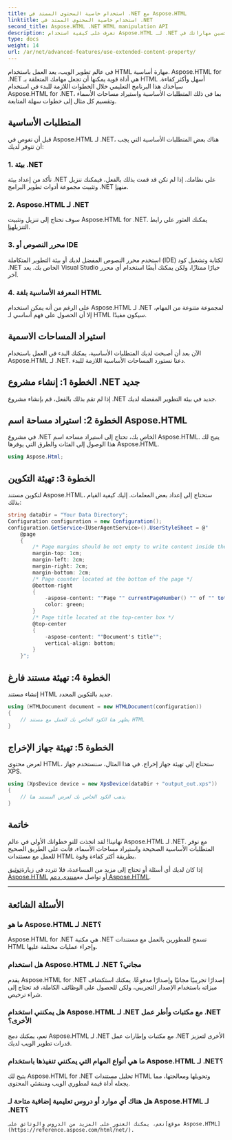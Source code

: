 ```yaml
---
title: استخدام خاصية المحتوى الممتد في .NET مع Aspose.HTML
linktitle: استخدام خاصية المحتوى الممتد في .NET
second_title: Aspose.HTML .NET HTML manipulation API
description: تعرف على كيفية استخدام Aspose.HTML لـ .NET من خلال هذا الدليل التفصيلي. قم بتحسين مهاراتك في HTML وتبسيط مشاريع تطوير الويب الخاصة بك.
type: docs
weight: 14
url: /ar/net/advanced-features/use-extended-content-property/
---
```


في عالم تطوير الويب، يعد العمل باستخدام HTML مهارة أساسية. Aspose.HTML for .NET هي أداة قوية يمكنها أن تجعل مهامك المتعلقة بـ HTML أسهل وأكثر كفاءة. سيأخذك هذا البرنامج التعليمي خلال الخطوات اللازمة للبدء في استخدام Aspose.HTML for .NET، بما في ذلك المتطلبات الأساسية واستيراد مساحات الأسماء وتقسيم كل مثال إلى خطوات سهلة المتابعة.

## المتطلبات الأساسية

قبل أن تغوص في Aspose.HTML لـ .NET، هناك بعض المتطلبات الأساسية التي يجب أن تتوفر لديك:

### 1. بيئة .NET

 تأكد من إعداد بيئة .NET على نظامك. إذا لم تكن قد قمت بذلك بالفعل، فيمكنك تنزيل وتثبيت مجموعة أدوات تطوير البرامج .NET من[هنا](https://releases.aspose.com/html/net/).

### 2. Aspose.HTML لـ .NET

 سوف تحتاج إلى تنزيل وتثبيت Aspose.HTML for .NET. يمكنك العثور على رابط التنزيل[هنا](https://releases.aspose.com/html/net/).

### 3. محرر النصوص أو IDE

استخدم محرر النصوص المفضل لديك أو بيئة التطوير المتكاملة (IDE) لكتابة وتشغيل كود .NET الخاص بك. يعد Visual Studio خيارًا ممتازًا، ولكن يمكنك أيضًا استخدام أي محرر آخر.

### 4. المعرفة الأساسية بلغة HTML

على الرغم من أنه يمكن استخدام Aspose.HTML لـ .NET لمجموعة متنوعة من المهام، إلا أن الحصول على فهم أساسي لـ HTML سيكون مفيدًا.

## استيراد المساحات الاسمية

الآن بعد أن أصبحت لديك المتطلبات الأساسية، يمكنك البدء في العمل باستخدام Aspose.HTML لـ .NET. دعنا نستورد المساحات الأساسية اللازمة للبدء.

## الخطوة 1: إنشاء مشروع .NET جديد

إذا لم تقم بذلك بالفعل، قم بإنشاء مشروع .NET جديد في بيئة التطوير المفضلة لديك.

## الخطوة 2: استيراد مساحة اسم Aspose.HTML

في مشروع .NET الخاص بك، تحتاج إلى استيراد مساحة اسم Aspose.HTML. يتيح لك هذا الوصول إلى الفئات والطرق التي يوفرها Aspose.HTML.

```csharp
using Aspose.Html;
```

## الخطوة 3: تهيئة التكوين

لتكوين مستند Aspose.HTML، ستحتاج إلى إعداد بعض المعلمات. إليك كيفية القيام بذلك:

```csharp
string dataDir = "Your Data Directory";
Configuration configuration = new Configuration();
configuration.GetService<IUserAgentService>().UserStyleSheet = @"
    @page 
    {
        /* Page margins should be not empty to write content inside the margin-boxes */
        margin-top: 1cm;
        margin-left: 2cm;
        margin-right: 2cm;
        margin-bottom: 2cm;
        /* Page counter located at the bottom of the page */
        @bottom-right
        {
            -aspose-content: ""Page "" currentPageNumber() "" of "" totalPagesNumber();
            color: green;
        }
        /* Page title located at the top-center box */
        @top-center
        {
            -aspose-content: ""Document's title"";
            vertical-align: bottom;
        }    
    }";
```

## الخطوة 4: تهيئة مستند فارغ

إنشاء مستند HTML جديد بالتكوين المحدد.

```csharp
using (HTMLDocument document = new HTMLDocument(configuration))
{
    // يظهر هنا الكود الخاص بك للعمل مع مستند HTML
}
```

## الخطوة 5: تهيئة جهاز الإخراج

لعرض محتوى HTML، ستحتاج إلى تهيئة جهاز إخراج. في هذا المثال، سنستخدم جهاز XPS.

```csharp
using (XpsDevice device = new XpsDevice(dataDir + "output_out.xps"))
{
    // يذهب الكود الخاص بك لعرض المستند هنا
}
```

## خاتمة

تهانينا! لقد اتخذت للتو خطواتك الأولى في عالم Aspose.HTML لـ .NET. مع توفر المتطلبات الأساسية الصحيحة واستيراد مساحات الأسماء، فأنت على الطريق الصحيح للعمل مع مستندات HTML بطريقة أكثر كفاءة وقوة.

 إذا كان لديك أي أسئلة أو تحتاج إلى مزيد من المساعدة، فلا تتردد في زيارة[توثيق Aspose.HTML](https://reference.aspose.com/html/net/) أو تواصل مع[منتدى دعم Aspose.HTML](https://forum.aspose.com/).

---

## الأسئلة الشائعة

### ما هو Aspose.HTML لـ .NET؟
   Aspose.HTML for .NET هي مكتبة .NET تسمح للمطورين بالعمل مع مستندات HTML وإجراء عمليات مختلفة عليها.

### هل استخدام Aspose.HTML لـ .NET مجاني؟
   يقدم Aspose.HTML for .NET إصدارًا تجريبيًا مجانيًا وإصدارًا مدفوعًا. يمكنك استكشاف ميزاته باستخدام الإصدار التجريبي، ولكن للحصول على الوظائف الكاملة، قد تحتاج إلى شراء ترخيص.

### هل يمكنني استخدام Aspose.HTML لـ .NET مع مكتبات وأطر عمل .NET الأخرى؟
   نعم، يمكنك دمج Aspose.HTML لـ .NET مع مكتبات وإطارات عمل .NET الأخرى لتعزيز قدرات تطوير الويب لديك.

### ما هي أنواع المهام التي يمكنني تنفيذها باستخدام Aspose.HTML لـ .NET؟
   يتيح لك Aspose.HTML for .NET تحليل مستندات HTML وتحويلها ومعالجتها، مما يجعله أداة قيمة لمطوري الويب ومنشئي المحتوى.

### هل هناك أي موارد أو دروس تعليمية إضافية متاحة لـ Aspose.HTML لـ .NET؟
    نعم، يمكنك العثور على المزيد من الدروس والوثائق على[موقع Aspose.HTML](https://reference.aspose.com/html/net/).

